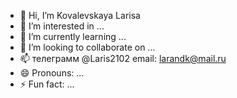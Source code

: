 - 👋 Hi, I’m Kovalevskaya Larisa
- 👀 I’m interested in ...
- 🌱 I’m currently learning ...
- 💞️ I’m looking to collaborate on ...
- 📫 телеграмм @Laris2102 email: larandk@mail.ru
- 😄 Pronouns: ...
- ⚡ Fun fact: ...

<!---
Kovalevskaya-Larisa/Kovalevskaya-Larisa is a ✨ special ✨ repository because its `README.md` (this file) appears on your GitHub profile.
You can click the Preview link to take a look at your changes.
--->
